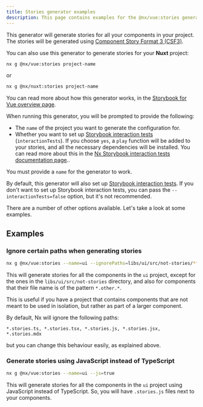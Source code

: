 ```yaml
---
title: Stories generator examples
description: This page contains examples for the @nx/vue:stories generator.
---
```


This generator will generate stories for all your components in your project. The stories will be generated using [Component Story Format 3 (CSF3)](https://storybook.js.org/blog/storybook-csf3-is-here/).

You can also use this generator to generate stories for your **Nuxt** project:

```bash
nx g @nx/vue:stories project-name
```

or

```bash
nx g @nx/nuxt:stories project-name
```

You can read more about how this generator works, in the [Storybook for Vue overview page](/recipes/storybook/overview-vue#auto-generate-stories).

When running this generator, you will be prompted to provide the following:

- The `name` of the project you want to generate the configuration for.
- Whether you want to set up [Storybook interaction tests](https://storybook.js.org/docs/angular/writing-tests/interaction-testing) (`interactionTests`). If you choose `yes`, a `play` function will be added to your stories, and all the necessary dependencies will be installed. You can read more about this in the [Nx Storybook interaction tests documentation page](/recipes/storybook/storybook-interaction-tests#setup-storybook-interaction-tests)..

You must provide a `name` for the generator to work.

By default, this generator will also set up [Storybook interaction tests](https://storybook.js.org/docs/angular/writing-tests/interaction-testing). If you don't want to set up Storybook interaction tests, you can pass the `--interactionTests=false` option, but it's not recommended.

There are a number of other options available. Let's take a look at some examples.

## Examples

### Ignore certain paths when generating stories

```bash
nx g @nx/vue:stories --name=ui --ignorePaths=libs/ui/src/not-stories/**,**/**/src/**/*.other.*
```

This will generate stories for all the components in the `ui` project, except for the ones in the `libs/ui/src/not-stories` directory, and also for components that their file name is of the pattern `*.other.*`.

This is useful if you have a project that contains components that are not meant to be used in isolation, but rather as part of a larger component.

By default, Nx will ignore the following paths:

```text
*.stories.ts, *.stories.tsx, *.stories.js, *.stories.jsx, *.stories.mdx
```

but you can change this behaviour easily, as explained above.

### Generate stories using JavaScript instead of TypeScript

```bash
nx g @nx/vue:stories --name=ui --js=true
```

This will generate stories for all the components in the `ui` project using JavaScript instead of TypeScript. So, you will have `.stories.js` files next to your components.
